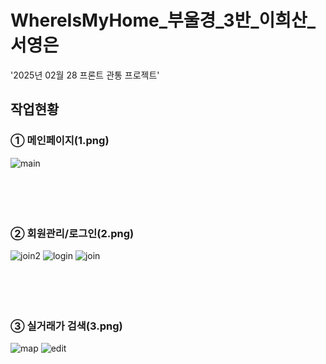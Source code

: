 #  WhereIsMyHome_부울경_3반_이희산_서영은

'2025년 02월 28 프론트 관통 프로젝트'


## 작업현황

   ### ① 메인페이지(1.png)
   ![main](https://github.com/user-attachments/assets/fe66dcd7-9fea-4774-a3fb-461aec1c6d5a)
   <br>
   <br>
   <br>
   <br>
   <br>
   ### ② 회원관리/로그인(2.png)
   ![join2](https://github.com/user-attachments/assets/dc806abb-34ef-447c-8967-b5f021726672)
   ![login](https://github.com/user-attachments/assets/8d6e7ce6-bb78-41ea-80e0-6f08b2153738)
   ![join](https://github.com/user-attachments/assets/dbf4b90d-c64f-4f14-896f-0bd41e9d9c16)
   <br>
   <br>
   <br>
   <br>
   <br>
   ### ③ 실거래가 검색(3.png)
   ![map](https://github.com/user-attachments/assets/0ca9babe-672e-408c-902a-63fc54673bdf)
   ![edit](https://github.com/user-attachments/assets/10bc351d-066f-4e99-a60b-0fdc3e9520b4)
